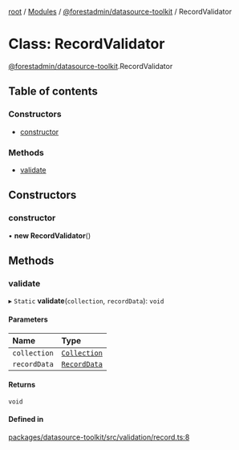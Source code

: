 [root](../README.md) / [Modules](../modules.md) / [@forestadmin/datasource-toolkit](../modules/forestadmin_datasource_toolkit.md) / RecordValidator

# Class: RecordValidator

[@forestadmin/datasource-toolkit](../modules/forestadmin_datasource_toolkit.md).RecordValidator

## Table of contents

### Constructors

- [constructor](forestadmin_datasource_toolkit.RecordValidator.md#constructor)

### Methods

- [validate](forestadmin_datasource_toolkit.RecordValidator.md#validate)

## Constructors

### constructor

• **new RecordValidator**()

## Methods

### validate

▸ `Static` **validate**(`collection`, `recordData`): `void`

#### Parameters

| Name | Type |
| :------ | :------ |
| `collection` | [`Collection`](../interfaces/forestadmin_datasource_toolkit.Collection.md) |
| `recordData` | [`RecordData`](../modules/forestadmin_datasource_toolkit.md#recorddata) |

#### Returns

`void`

#### Defined in

[packages/datasource-toolkit/src/validation/record.ts:8](https://github.com/ForestAdmin/agent-nodejs/blob/ab7dfd8/packages/datasource-toolkit/src/validation/record.ts#L8)

